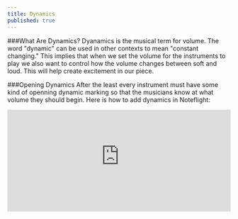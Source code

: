 ```yaml
---
title: Dynamics
published: true
---
```



###What Are Dynamics?
Dyanamics is the musical term for volume. The word "dynamic" can be used in other contexts to mean "constant changing."  This implies that when we set the volume for the instruments to play we also want to control how the volume changes between soft and loud. This will help create excitement in our piece. 


###Opening Dynamics
After the least every instrument must have some kind of openning dynamic marking so that the musicians know at what volume they should begin. Here is how to add dynamics in Noteflight:


<iframe width="100%" height="230" src="https://dl.dropboxusercontent.com/u/12899352/Gifs/dynamicsDemo.gif" frameborder="0"></iframe>


